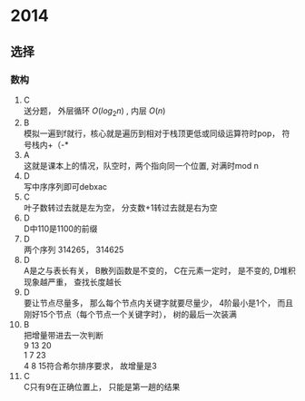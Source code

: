 # 2014
## 选择
### 数构  
1. C  
送分题， 外层循环 $O(log_2 n)$ , 内层 $O(n)$  
2. B  
模拟一遍到f就行，核心就是遍历到相对于栈顶更低或同级运算符时pop， 符号栈内+（-*  
3. A  
这就是课本上的情况，队空时，两个指向同一个位置, 对满时mod n  
4. D  
写中序序列即可debxac  
5. C  
叶子数转过去就是左为空， 分支数+1转过去就是右为空  
6. D  
D中110是1100的前缀  
7. D  
两个序列  314265， 314625  
8. D  
A是之与表长有关， B散列函数是不变的， C在元素一定时， 是不变的, D堆积现象越严重， 查找长度越长  
9. D  
要让节点尽量多， 那么每个节点内关键字就要尽量少， 4阶最小是1个， 而且刚好15个节点（每个节点一个关键字时）， 树的最后一次装满
10. B  
把增量带进去一次判断  
9 13 20  
1 7 23  
4 8 15符合希尔排序要求， 故增量是3  
11. C  
C只有9在正确位置上， 只能是第一趟的结果
